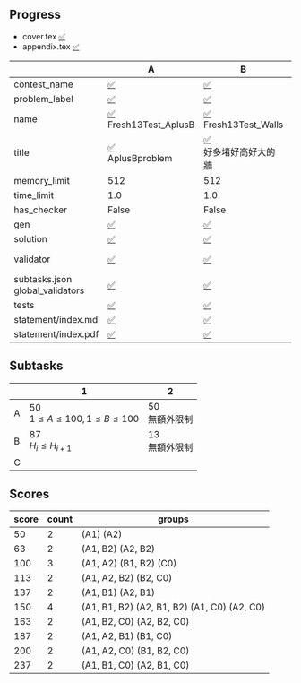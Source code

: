 
## Progress
<!-- progress start -->

- cover.tex [:white_check_mark:](cover.tex)
- appendix.tex [:white_check_mark:](appendix.tex)

| | A | B | C |
| --- | --- | --- | --- |
| contest_name |  [:white_check_mark:](pA/problem.json) | [:white_check_mark:](pB/problem.json) | [:white_check_mark:](pC/problem.json) |
| problem_label |  [:white_check_mark:](pA/problem.json) | [:white_check_mark:](pB/problem.json) | [:white_check_mark:](pC/problem.json) |
| name |  [:white_check_mark:](pA/problem.json)<br>Fresh13Test_AplusB | [:white_check_mark:](pB/problem.json)<br>Fresh13Test_Walls | [:white_check_mark:](pC/problem.json)<br>Fresh13Test_Guess |
| title |  [:white_check_mark:](pA/problem.json)<br>AplusBproblem | [:white_check_mark:](pB/problem.json)<br>好多堵好高好大的牆 | [:white_check_mark:](pC/problem.json)<br>猜 |
| memory_limit |  512 | 512 | 512 |
| time_limit |  1.0 | 1.0 | 1.0 |
| has_checker |  False | False | True |
| gen | [:white_check_mark:](pA/gen) | [:white_check_mark:](pB/gen) | [:white_check_mark:](pC/gen) |
| solution | [:white_check_mark:](pA/solution) | [:white_check_mark:](pB/solution) | [:white_check_mark:](pC/solution) |
| validator | [:white_check_mark:](pA/validator) | [:white_check_mark:](pB/validator) | [:x:](pC/validator)<br>[validator.cpp](pC/validator/validator.cpp) |
| subtasks.json<br>global_validators |  [:white_check_mark:](pA/subtasks.json) | [:white_check_mark:](pB/subtasks.json) | [:warning:](pC/subtasks.json) Not set |
| tests | [:white_check_mark:](pA/tests) | [:white_check_mark:](pB/tests) | [:white_check_mark:](pC/tests) |
| statement/index.md | [:white_check_mark:](pA/statement/index.md) | [:white_check_mark:](pB/statement/index.md) | [:white_check_mark:](pC/statement/index.md) |
| statement/index.pdf | [:white_check_mark:](pA/statement/index.pdf) | [:white_check_mark:](pB/statement/index.pdf) | [:white_check_mark:](pC/statement/index.pdf) |

<!-- progress end -->

## Subtasks
<!-- subtasks start -->

| | 1 | 2 |
| --- | --- | --- |
| A | 50<br>$1 \le A \le 100, 1 \le B \le 100$ | 50<br>無額外限制 |
| B | 87<br>$H_i \le H_{i+1}$ | 13<br>無額外限制 |
| C |

<!-- subtasks end -->

## Scores
<!-- scores start -->

| score | count | groups |
| --- | --- | --- |
| 50 | 2 | (A1) (A2) |
| 63 | 2 | (A1, B2) (A2, B2) |
| 100 | 3 | (A1, A2) (B1, B2) (C0) |
| 113 | 2 | (A1, A2, B2) (B2, C0) |
| 137 | 2 | (A1, B1) (A2, B1) |
| 150 | 4 | (A1, B1, B2) (A2, B1, B2) (A1, C0) (A2, C0) |
| 163 | 2 | (A1, B2, C0) (A2, B2, C0) |
| 187 | 2 | (A1, A2, B1) (B1, C0) |
| 200 | 2 | (A1, A2, C0) (B1, B2, C0) |
| 237 | 2 | (A1, B1, C0) (A2, B1, C0) |

<!-- scores end -->
